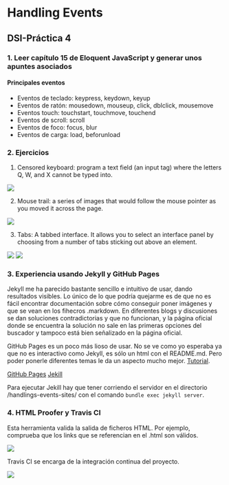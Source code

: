 # Handling Events
## DSI-Práctica 4

### 1. Leer capítulo 15 de Eloquent JavaScript y generar unos apuntes asociados

#### Principales eventos

* Eventos de teclado: keypress, keydown, keyup
* Eventos de ratón: mousedown, mouseup, click, dblclick, mousemove
* Eventos touch: touchstart, touchmove, touchend
* Eventos de scroll: scroll
* Eventos de foco: focus, blur
* Eventos de carga: load, beforunload

### 2. Ejercicios

1. Censored keyboard: program a text field (an input tag) where the letters Q, W, and X cannot be typed into.

<img src="./images/ejer1.png">

2. Mouse trail: a series of images that would follow the mouse pointer as you moved it across the page.

<img src="./images/ejer1.png">

3. Tabs: A tabbed interface. It allows you to select an interface panel by choosing from a number of tabs sticking out above an element. 

<img src="./images/ejer3-1.png">
<img src="./images/ejer3-2.png">


### 3. Experiencia usando Jekyll y GitHub Pages

Jekyll me ha parecido bastante sencillo e intuitivo de usar, dando resultados visibles. Lo único de lo que podría quejarme es de que no es fácil encontrar documentación sobre cómo conseguir poner imágenes y que se vean en los fihecros .markdown. En diferentes blogs y discusiones se dan soluciones contradictorias y que no funcionan, y la página oficial donde se encuentra la solución no sale en las primeras opciones del buscador y tampoco está bien señalizado en la página oficial. 

GitHub Pages es un poco más lioso de usar. No se ve como yo esperaba ya que no es interactivo como Jekyll, es sólo un html con el README.md. Pero poder ponerle diferentes temas le da un aspecto mucho mejor. [Tutorial](https://help.github.com/en/github/working-with-github-pages/creating-a-github-pages-site-with-jekyll#creating-your-site).

[GitHub Pages](https://ull-esit-dsi-1920.github.io/p3-t2-handling-events-PaulaExposito/)
[Jekill](https://127.0.0.1:4000)

Para ejecutar Jekill hay que tener corriendo el servidor en el directorio /handlings-events-sites/ con el comando `bundle exec jekyll server`.


### 4. HTML Proofer y Travis CI

Esta herramienta valida la salida de ficheros HTML. Por ejemplo, comprueba que los links que se referencian en el .html son válidos.

<img src="./images/htmlproofer.png">


Travis CI se encarga de la integración continua del proyecto.

<img src="./images/travis.png">





    

